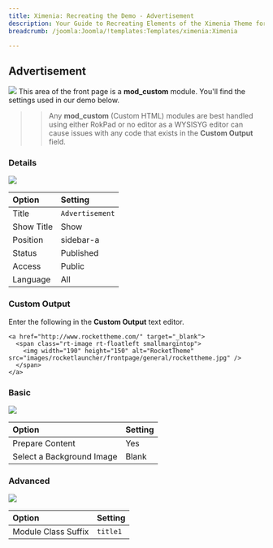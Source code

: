 ```yaml
---
title: Ximenia: Recreating the Demo - Advertisement
description: Your Guide to Recreating Elements of the Ximenia Theme for Joomla
breadcrumb: /joomla:Joomla/!templates:Templates/ximenia:Ximenia

---
```


Advertisement
----
![][demo]
This area of the front page is a **mod_custom** module. You'll find the settings used in our demo below.

>> Any **mod_custom** (Custom HTML) modules are best handled using either RokPad or no editor as a WYSISYG editor can cause issues with any code that exists in the **Custom Output** field.

### Details
![][demo2]

| Option     | Setting         |  
| :--------- | :-------------- |  
| Title      | `Advertisement` |  
| Show Title | Show            |  
| Position   | sidebar-a       |  
| Status     | Published       |  
| Access     | Public          |  
| Language   | All             |  

### Custom Output
Enter the following in the **Custom Output** text editor.

~~~
<a href="http://www.rockettheme.com/" target="_blank">
  <span class="rt-image rt-floatleft smallmargintop">
    <img width="190" height="150" alt="RocketTheme" src="images/rocketlauncher/frontpage/general/rockettheme.jpg" />
  </span>
</a>
~~~

### Basic
![][demo3]

| Option                    | Setting |
| :------------------------ | :------ |
| Prepare Content           | Yes     |
| Select a Background Image | Blank   |

### Advanced
![][demo4]

| Option              | Setting  |  
| :------------------ | :------- |  
| Module Class Suffix | `title1` |  

[demo]: assets/demo_7.jpeg
[demo2]: assets/ad_1.jpeg
[demo3]: assets/ad_2.jpeg
[demo4]: assets/ad_3.jpeg